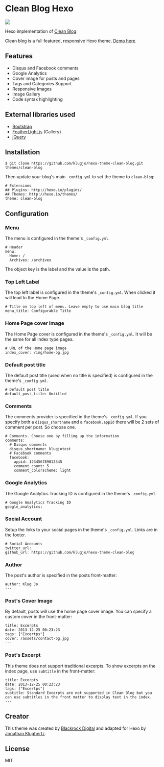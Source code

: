 # Clean Blog Hexo

![](http://www.codeblocq.com/img/hexo-theme-thumbnail/CleanBlog.png)

Hexo implementation of [Clean Blog](http://blackrockdigital.github.io/startbootstrap-clean-blog/index.html)

Clean blog is a full featured, responsive Hexo theme. [Demo here](http://www.codeblocq.com/assets/projects/hexo-theme-clean-blog/).

## Features

- Disqus and Facebook comments
- Google Analytics
- Cover image for posts and pages
- Tags and Categories Support
- Responsive Images
- Image Gallery
- Code syntax highlighting

## External libraries used

- [Bootstrap](http://getbootstrap.com/css/)
- [FeatherLight.js](http://noelboss.github.io/featherlight/) (Gallery)
- [jQuery](https://jquery.com/)

## Installation

```
$ git clone https://github.com/klugjo/hexo-theme-clean-blog.git themes/clean-blog
```

Then update your blog's main `_config.yml` to set the theme to `clean-blog`:

```
# Extensions
## Plugins: http://hexo.io/plugins/
## Themes: http://hexo.io/themes/
theme: clean-blog
```

## Configuration

### Menu

The menu is configured in the theme's `_config.yml`.

```
# Header
menu:
  Home: /
  Archives: /archives
```

The object key is the label and the value is the path.

### Top Left Label

The top left label is configured in the theme's `_config.yml`. When clicked it will lead to the Home Page.

```
# Title on top left of menu. Leave empty to use main blog title
menu_title: Configurable Title
```

### Home Page cover image

The Home Page cover is configured in the theme's `_config.yml`. It will be the same for all index type pages.

```
# URL of the Home page image
index_cover: /img/home-bg.jpg
```

### Default post title

The default post title (used when no title is specified) is configured in the theme's `_config.yml`.

```
# Default post title
default_post_title: Untitled
```

### Comments

The comments provider is specified in the theme's `_config.yml`. If you specify both a `disqus_shortname` and a `facebook.appid` there will be 2 sets of comment per post. So choose one.

```
# Comments. Choose one by filling up the information
comments:
  # Disqus comments
  disqus_shortname: klugjotest
  # Facebook comments
  facebook:
    appid: 123456789012345
    comment_count: 5
    comment_colorscheme: light
```

### Google Analytics

The Google Analytics Tracking ID is configured in the theme's `_config.yml`.

```
# Google Analytics Tracking ID
google_analytics:
```

### Social Account

Setup the links to your social pages in the theme's `_config.yml`. Links are in the footer.

```
# Social Accounts
twitter_url:
github_url: https://github.com/klugjo/hexo-theme-clean-blog
```

### Author

The post's author is specified in the posts front-matter:

```
author: Klug Jo
---
```

### Post's Cover Image

By default, posts will use the home page cover image. You can specify a custom cover in the front-matter:

```
title: Excerpts
date: 2013-12-25 00:23:23
tags: ["Excertps"]
cover: /assets/contact-bg.jpg
---
```

### Post's Excerpt

This theme does not support traditional excerpts. To show excerpts on the index page, use `subtitle` in the front-matter:

```
title: Excerpts
date: 2013-12-25 00:23:23
tags: ["Excertps"]
subtitle: Standard Excerpts are not supported in Clean Blog but you can use subtitles in the front matter to display text in the index.
---

```


## Creator

This theme was created by [Blackrock Digital](https://github.com/BlackrockDigital) and adapted for Hexo by [Jonathan Klughertz](http://www.codeblocq.com/).

## License

MIT
